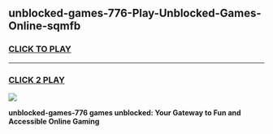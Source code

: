 
## unblocked-games-776-Play-Unblocked-Games-Online-sqmfb
<h3>
<a href="https://premium76.site?title=unblocked-games-776&ref=25A">CLICK TO PLAY</a></h3>
<hr>

<h3>
<a href="https://premium76.site?title=unblocked-games-776&ref=25A">CLICK 2 PLAY</a>
  
</h3>

<a href="https://premium76.site?title=unblocked-games-776&ref=25A"><img src="https://clearcache.store/games.png"></a>


**unblocked-games-776 games unblocked: Your Gateway to Fun and Accessible Online Gaming**
